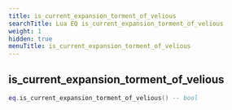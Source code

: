 ```yaml
---
title: is_current_expansion_torment_of_velious
searchTitle: Lua EQ is_current_expansion_torment_of_velious
weight: 1
hidden: true
menuTitle: is_current_expansion_torment_of_velious
---
```

## is_current_expansion_torment_of_velious
```lua
eq.is_current_expansion_torment_of_velious() -- bool
```